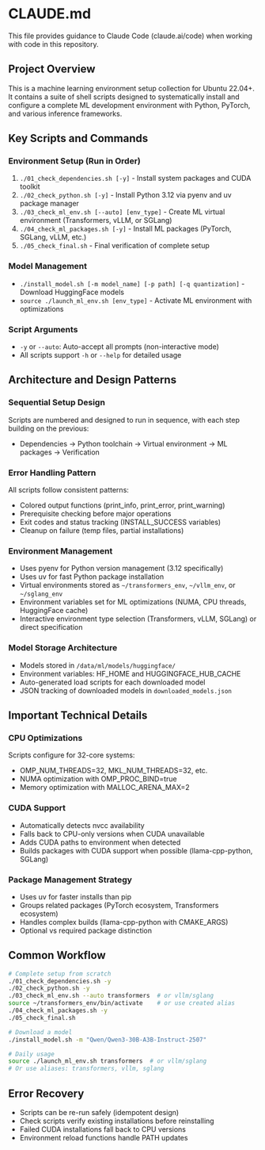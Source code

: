 # CLAUDE.md

This file provides guidance to Claude Code (claude.ai/code) when working with code in this repository.

## Project Overview
This is a machine learning environment setup collection for Ubuntu 22.04+. It contains a suite of shell scripts designed to systematically install and configure a complete ML development environment with Python, PyTorch, and various inference frameworks.

## Key Scripts and Commands

### Environment Setup (Run in Order)
1. `./01_check_dependencies.sh [-y]` - Install system packages and CUDA toolkit
2. `./02_check_python.sh [-y]` - Install Python 3.12 via pyenv and uv package manager
3. `./03_check_ml_env.sh [--auto] [env_type]` - Create ML virtual environment (Transformers, vLLM, or SGLang)
4. `./04_check_ml_packages.sh [-y]` - Install ML packages (PyTorch, SGLang, vLLM, etc.)
5. `./05_check_final.sh` - Final verification of complete setup

### Model Management
- `./install_model.sh [-m model_name] [-p path] [-q quantization]` - Download HuggingFace models
- `source ./launch_ml_env.sh [env_type]` - Activate ML environment with optimizations

### Script Arguments
- `-y` or `--auto`: Auto-accept all prompts (non-interactive mode)
- All scripts support `-h` or `--help` for detailed usage

## Architecture and Design Patterns

### Sequential Setup Design
Scripts are numbered and designed to run in sequence, with each step building on the previous:
- Dependencies → Python toolchain → Virtual environment → ML packages → Verification

### Error Handling Pattern
All scripts follow consistent patterns:
- Colored output functions (print_info, print_error, print_warning)
- Prerequisite checking before major operations
- Exit codes and status tracking (INSTALL_SUCCESS variables)
- Cleanup on failure (temp files, partial installations)

### Environment Management
- Uses pyenv for Python version management (3.12 specifically)
- Uses uv for fast Python package installation
- Virtual environments stored as `~/transformers_env`, `~/vllm_env`, or `~/sglang_env`
- Environment variables set for ML optimizations (NUMA, CPU threads, HuggingFace cache)
- Interactive environment type selection (Transformers, vLLM, SGLang) or direct specification

### Model Storage Architecture
- Models stored in `/data/ml/models/huggingface/`
- Environment variables: HF_HOME and HUGGINGFACE_HUB_CACHE
- Auto-generated load scripts for each downloaded model
- JSON tracking of downloaded models in `downloaded_models.json`

## Important Technical Details

### CPU Optimizations
Scripts configure for 32-core systems:
- OMP_NUM_THREADS=32, MKL_NUM_THREADS=32, etc.
- NUMA optimization with OMP_PROC_BIND=true
- Memory optimization with MALLOC_ARENA_MAX=2

### CUDA Support
- Automatically detects nvcc availability
- Falls back to CPU-only versions when CUDA unavailable
- Adds CUDA paths to environment when detected
- Builds packages with CUDA support when possible (llama-cpp-python, SGLang)

### Package Management Strategy
- Uses uv for faster installs than pip
- Groups related packages (PyTorch ecosystem, Transformers ecosystem)
- Handles complex builds (llama-cpp-python with CMAKE_ARGS)
- Optional vs required package distinction

## Common Workflow
```bash
# Complete setup from scratch
./01_check_dependencies.sh -y
./02_check_python.sh -y  
./03_check_ml_env.sh --auto transformers  # or vllm/sglang
source ~/transformers_env/bin/activate    # or use created alias
./04_check_ml_packages.sh -y
./05_check_final.sh

# Download a model
./install_model.sh -m "Qwen/Qwen3-30B-A3B-Instruct-2507"

# Daily usage
source ./launch_ml_env.sh transformers  # or vllm/sglang
# Or use aliases: transformers, vllm, sglang
```

## Error Recovery
- Scripts can be re-run safely (idempotent design)
- Check scripts verify existing installations before reinstalling
- Failed CUDA installations fall back to CPU versions
- Environment reload functions handle PATH updates